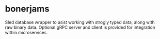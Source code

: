 # bonerjams

Sled database wrapper to asist working with strogly typed data, along with raw binary data. Optional gRPC server and client is provided for integration within microservices.
